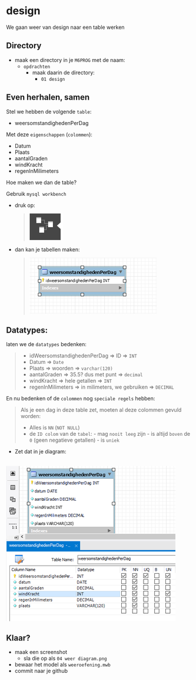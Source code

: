 # design

We gaan weer van design naar een table werken


## Directory

- maak een directory in je `M6PROG` met de naam:
    - `opdrachten`
        - maak daarin de directory:
            - `01 design`
    
## Even herhalen, samen

Stel we hebben de volgende `table`:
- weersomstandighedenPerDag

Met deze `eigenschappen` (`colommen`):
- Datum
- Plaats
- aantalGraden
- windKracht
- regenInMilimeters

Hoe maken we dan de table?


Gebruik `mysql workbench`  
- druk op:
    > ![](img/workbenchmodel.PNG)  
- dan kan je tabellen maken:
    > ![](img/workbench.PNG)
      

## Datatypes:

laten we de `datatypes` bedenken:


> - idWeersomstandighedenPerDag => ID => `INT`
> - Datum => `Date`
> - Plaats => woorden => `varchar(120)`
> - aantalGraden => 35.5? dus met punt => `decimal`
> - windKracht => hele getallen => `INT`
> - regenInMilimeters => in milimeters, we gebruiken =>  `DECIMAL`

En nu bedenken of de `colommen` nog `speciale regels` hebben: 

> Als je een dag in deze table zet, moeten al deze colommen gevuld worden:
> - Alles is `NN` (`NOT NULL`)
> - de `ID colom` van de `tabel`:
>       - mag `nooit leeg` zijn
>       - is altijd `boven` de `0` (geen negatieve getallen) 
>       - is `uniek`

- Zet dat in je diagram:

</br>![](img/workweer.PNG)

## Klaar?

- maak een screenshot
    - sla die op als `04 weer diagram.png`
- bewaar het model als `weeroefening.mwb`
- commit naar je github
